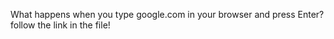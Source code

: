 What happens when you type google.com in your browser and press Enter? follow the link in the file!
